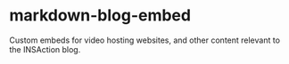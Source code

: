 # markdown-blog-embed
Custom embeds for video hosting websites, and other content relevant to the INSAction blog.
